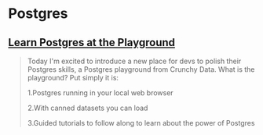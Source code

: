 # Postgres

## [Learn Postgres at the Playground](https://www.crunchydata.com/blog/learn-postgres-at-the-playground)
> Today I'm excited to introduce a new place for devs to polish their Postgres skills, a Postgres playground from Crunchy Data. What is the playground? Put simply it is:
>
> 1.Postgres running in your local web browser
>
> 2.With canned datasets you can load
>
> 3.Guided tutorials to follow along to learn about the power of Postgres
